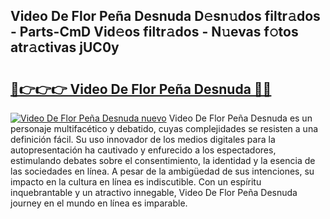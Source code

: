 ## Video De Flor Peña Desnuda D𝚎sn𝚞dos filtr𝚊dos - Parts-CmD Vid𝚎os filtr𝚊dos - N𝚞evas f𝚘tos atr𝚊ctivas jUC0y

# <h2><a href="http://mb6sqn.tromn.icu/?c=Video+De+Flor+Pe%c3%b1a+Desnuda">🔗👉👉👉 Video De Flor Peña Desnuda 🔗🔗</a></h2>

[![Video De Flor Peña Desnuda nuevo](https://i.imgur.com/pEAQMta.gif)](http://mb6sqn.tromn.icu/?c=Video+De+Flor+Pe%c3%b1a+Desnuda)
Video De Flor Peña Desnuda es un personaje multifacético y debatido, cuyas complejidades se resisten a una definición fácil.  Su uso innovador de los medios digitales para la autopresentación ha cautivado y enfurecido a los espectadores, estimulando debates sobre el consentimiento, la identidad y la esencia de las sociedades en línea. A pesar de la ambigüedad de sus intenciones, su impacto en la cultura en línea es indiscutible. Con un espíritu inquebrantable y un atractivo innegable, Video De Flor Peña Desnuda journey en el mundo en línea es imparable.

